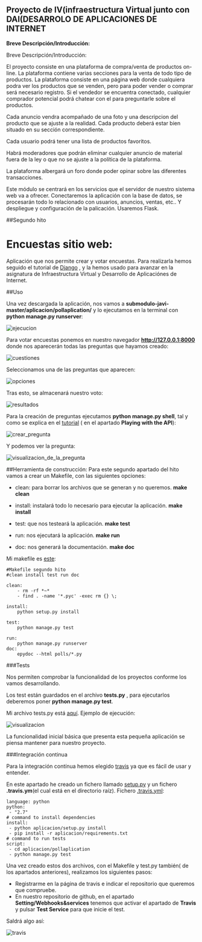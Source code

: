 ## **Proyecto de IV(infraestructura Virtual junto con DAI(DESARROLO DE APLICACIONES DE INTERNET** ##



**Breve Descripción/Introducción:**

Breve Descripción/Introducción:

El proyecto consiste en una plataforma de compra/venta de productos on-line. La plataforma contiene varias secciones para la venta de todo tipo de productos. La plataforma consiste en una página web donde cualquiera podra ver los productos que se venden, pero para poder vender o comprar será necesario registro. Si el vendedor se encuentra conectado, cualquier comprador potencial podrá chatear con el para preguntarle sobre el productos.

Cada anuncio vendra acompañado de una foto y una descripcion del producto que se ajuste a la realidad. Cada producto deberá estar bien situado en su sección correspondiente.

Cada usuario podrá tener una lista de productos favoritos.

Habrá moderadores que podrán eliminar cualquier anuncio de material fuera de la ley o que no se ajuste a la política de la plataforma.

La plataforma albergará un foro donde poder opinar sobre las diferentes transacciones.

Este módulo se centrará en los servicios que el servidor de nuestro sistema web va a ofrecer. Conectaremos la aplicación con la base de datos, se procesarán todo lo relacionado con usuarios, anuncios, ventas, etc.. Y despliegue y configuración de la palicación. Usaremos Flask.

##Segundo hito

# Encuestas sitio web:

Aplicación que nos permite crear y votar encuestas. Para realizarla hemos seguido el tutorial de [Django](https://docs.djangoproject.com/en/1.8/intro/tutorial01/) , y la hemos usado para avanzar en la asignatura de Infraestructura Virtual y Desarrollo de Aplicaciónes de Internet.

##Uso

Una vez descargada la aplicación, nos vamos a **submodulo-javi-master/aplicacion/pollaplication/** y lo ejecutamos en la terminal con **python manage.py runserver**:

![ejecucion](http://i68.tinypic.com/nvod8i.png)

Para votar encuestas ponemos en nuestro navegador **http://127.0.0.1:8000** donde nos aparecerán todas las preguntas que hayamos creado:

![cuestiones](http://i67.tinypic.com/2uesos4.png)

Seleccionamos una de las preguntas que aparecen:

![opciones](http://i63.tinypic.com/dbmm2w.png)

Tras esto, se almacenará nuestro voto:

![resultados](http://i65.tinypic.com/s24arm.png)


Para la creación de preguntas ejecutamos **python manage.py shell**, tal y como se explica en el [tutorial](https://docs.djangoproject.com/en/1.8/intro/tutorial01/) ( en el apartado **Playing with the API**):

![crear_pregunta](http://i66.tinypic.com/dzjk8z.png)

Y podemos ver la pregunta:

![visualizacion_de_la_pregunta](http://i67.tinypic.com/6xqec0.jpg)

##Herramienta de construcción:
Para este segundo apartado del hito vamos a crear un Makefile, con las siguientes opciones:

- clean: para borrar los archivos que se generan y no queremos. **make clean**

- install: instalará todo lo necesario para ejecutar la aplicación. **make install**

- test: que nos testeará la aplicación. **make test**

- run: nos ejecutará la aplicación. **make run**

- doc: nos generará la documentación. **make doc**

Mi makefile es [este](/aplicacion/pollaplication/Makefile):

~~~
#Makefile segundo hito 
#clean install test run doc

clean:
	- rm -rf *~*
	- find . -name '*.pyc' -exec rm {} \;

install: 
	python setup.py install
	
test: 
	python manage.py test
	
run:
	python manage.py runserver
doc:
	epydoc --html polls/*.py 
~~~

###Tests

Nos permiten comprobar la funcionalidad de los proyectos conforme los vamos desarrollando.

Los test están guardados en el archivo  **tests.py** , para ejecutarlos deberemos poner **python manage.py test**.


Mi archivo tests.py está [aquí](aplicacion/pollaplication/polls/tests.py). Ejemplo de ejecución:

![visualizacion](http://i67.tinypic.com/2q1ie6s.png)

La funcionalidad inicial básica que presenta esta pequeña aplicación se piensa mantener para nuestro proyecto.

###Integración continua

Para la integración contínua hemos elegido [travis](https://travis-ci.org/) ya que es fácil de usar y entender.

En este apartado he creado un fichero llamado [setup.py](aplicacion/setup.py) y un fichero **.travis.ym**(el cual está en el directorio raíz).
Fichero [.travis.yml](/aplicacion/.travis.yml):

~~~
language: python
python:
 - "2.7"
# command to install dependencies
install:
 - python aplicacion/setup.py install
 - pip install -r aplicacion/requirements.txt
# command to run tests
script:
 - cd aplicacion/pollaplication
 - python manage.py test
~~~


Una vez creado estos dos archivos, con el Makefile y test.py también( de los apartados anteriores), realizamos los siguientes pasos:

- Registrarme en la página de travis e indicar el repositorio que queremos que compruebe.
- En nuestro repositorio de github, en el apartado **Setting/Webhooks&services** tenemos que activar el apartado de **Travis** y  pulsar **Test Service** para que inicie el test.

Saldrá algo así:

![travis]()
